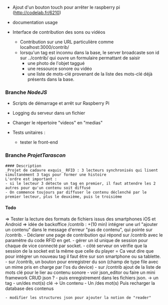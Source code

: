 - Ajout d'un bouton touch pour arrêter le raspberry pi (http://codelab.fr/6210)
- documentation usage

- Interface de contribution des sons ou vidéos
	- Contribution sur une URL particulière comme localhost:3000/contrib/
	- lorsqu'un tag est inconnu dans la base, le server broadcaste son id sur ../contrib/ 
	qui ouvre un formulaire permattant de saisir 
		- une photo de l'objet taggué 
		- une ressource sonore ou vidéo
		- une liste de mots-clé provenant de la liste des mots-clé déjà présents dans la base.

### Branche *NodeJS*

- Scripts de démarrage et arrêt sur Raspberry Pi
- Logging du serveur dans un fichier
- Changer le répertoire "videos" en "medias"

- Tests unitaires :
	- tester le front-end 


### Branche *ProjetTarascon*
	#### Description 
	_Projet de cadavre exquis_ RFID : 3 lecteurs synchronisés qui lisent simultanément 3 tags pour former une histoire
	L'ordre est important : 
	- si le lecteur 3 détecte un tag en premier, il faut attendre les 2 autres pour qu'un contenu soit diffusé
	- On commence toujours par diffuser le contenu déclenché par le premier lecteur, plus le deuxième, puis le troisième


#### Todo

=> Tester la lecture des formats de fichiers issus des smartphones iOS et Android
=> idée de backoffice /contrib :
    +(10 min) intégrer une url "ajouter un contenu" dans le message d'erreur "pas de contenu", qui pointe sur /contrib.
    - Déclarer une page de contribution qui répond sur /contrib avec le paramètre du code RFID en get.
    - gérer un id unique de session pour chaque de vice connecté par socket.
    - côté serveur on vérifie que la session de la socket est la même que celle du player = Ca veut dire que pour intégrer un nouveau tag il faut être sur son smartphone ou sa tablette. 
    -  sur /contrib,  un bouton pour enregistrer du son  (champ de type file avec un mime pris en charge par l'os du device)
    - sur /contrib ajout de la liste de mots clé pour le lier au contenu sonore
     - voir json_editor ou faire un mini framework CRUD json ?
    - puis enregistrement dans les fichiers json.
         -> un tag - un/des mot(s) clé
         -> Un contenu - Un /des mot(s)
    Puis recharger la database des contenus
 
	- modifier les structures json pour ajouter la notion de "reader"

